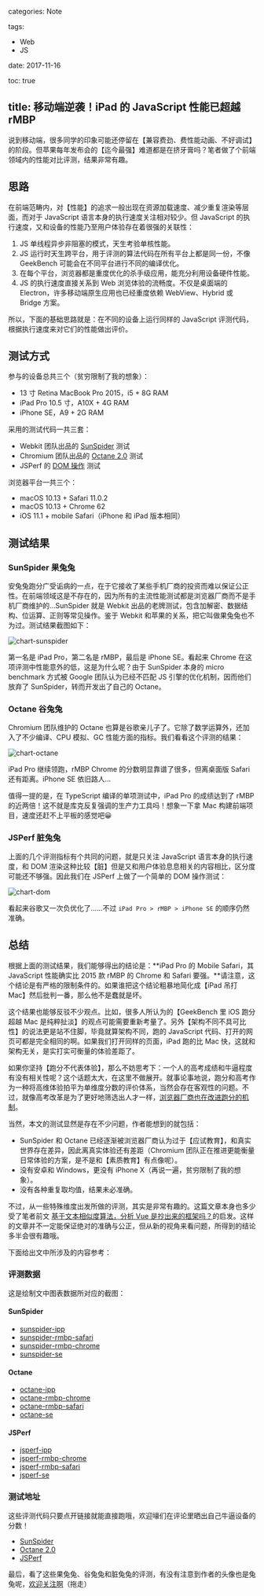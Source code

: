 categories: Note

tags:

- Web
- JS

date: 2017-11-16

toc: true

title: 移动端逆袭！iPad 的 JavaScript 性能已超越 rMBP
---

说到移动端，很多同学的印象可能还停留在【兼容费劲、费性能动画、不好调试】的阶段。但苹果每年发布会的【迄今最强】难道都是在挤牙膏吗？笔者做了个前端领域内的性能对比评测，结果非常有趣。

<!--more-->

## 思路
在前端范畴内，对【性能】的追求一般出现在资源加载速度、减少重复渲染等层面，而对于 JavaScript 语言本身的执行速度关注相对较少。但 JavaScript 的执行速度，又和设备的性能乃至用户体验存在着很强的关联性：

1. JS 单线程异步非阻塞的模式，天生考验单核性能。
2. JS 运行时天生跨平台，用于评测的算法代码在所有平台上都是同一份，不像 GeekBench 可能会在不同平台进行不同的编译优化。
3. 在每个平台，浏览器都是重度优化的杀手级应用，能充分利用设备硬件性能。
4. JS 的执行速度直接关系到 Web 浏览体验的流畅度。不仅是桌面端的 Electron，许多移动端原生应用也已经重度依赖 WebView、Hybrid 或 Bridge 方案。

所以，下面的基础思路就是：在不同的设备上运行同样的 JavaScript 评测代码，根据执行速度来对它们的性能做出评价。

## 测试方式
参与的设备总共三个（贫穷限制了我的想象）：

* 13 寸 Retina MacBook Pro 2015，i5 + 8G RAM
* iPad Pro 10.5 寸，A10X + 4G RAM
* iPhone SE，A9 + 2G RAM

采用的测试代码一共三套：

* Webkit 团队出品的 [SunSpider](https://webkit.org/perf/sunspider/sunspider.html) 测试
* Chromium 团队出品的 [Octane 2.0](http://chromium.github.io/octane/) 测试
* JSPerf 的 [DOM 操作](jsperf.com/javascript-dom-benchmark) 测试

浏览器平台一共三个：

* macOS 10.13 + Safari 11.0.2
* macOS 10.13 + Chrome 62
* iOS 11.1 + mobile Safari（iPhone 和 iPad 版本相同）

## 测试结果

### SunSpider 果兔兔
安兔兔跑分广受诟病的一点，在于它接收了某些手机厂商的投资而难以保证公正性。在前端领域这是不存在的，因为所有的主流性能测试都是浏览器厂商而不是手机厂商维护的…SunSpider 就是 Webkit 出品的老牌测试，包含加解密、数据结构、位运算、正则等常见操作。鉴于 Webkit 和苹果的关系，把它叫做果兔兔也不为过。测试结果截图如下：

![chart-sunspider](/images/mobile-js-benchmark-chart.001.jpeg)

第一名是 iPad Pro，第二名是 rMBP，最后是 iPhone SE。看起来 Chrome 在这项评测中性能意外的低，这是为什么呢？由于 SunSpider 本身的 micro benchmark 方式被 Google 团队认为已经不匹配 JS 引擎的优化机制，因而他们放弃了 SunSpider，转而开发出了自己的 Octane。

### Octane 谷兔兔
Chromium 团队维护的 Octane 也算是谷歌亲儿子了。它除了数学运算外，还加入了不少编译、CPU 模拟、GC 性能方面的指标。我们看看这个评测的结果：

![chart-octane](/images/mobile-js-benchmark-chart.002.jpeg)

iPad Pro 继续领跑，rMBP Chrome 的分数明显靠谱了很多，但离桌面版 Safari 还有距离。iPhone SE 依旧路人…

值得一提的是，在 TypeScript 编译的单项测试中，iPad Pro 的成绩达到了 rMBP 的近两倍！这不就是库克反复强调的生产力工具吗！想象一下拿 Mac 构建前端项目，速度还赶不上平板的感觉吧😀

### JSPerf 脏兔兔
上面的几个评测指标有个共同的问题，就是只关注 JavaScript 语言本身的执行速度，和 DOM 渲染这种比较【脏】但是又和用户体验息息相关的内容相比，区分度可能还不够强。因此我们在 JSPerf 上做了一个简单的 DOM 操作测试：

![chart-dom](/images/mobile-js-benchmark-chart.003.jpeg)

看起来谷歌又一次负优化了……不过 `iPad Pro > rMBP > iPhone SE` 的顺序仍然准确。

## 总结
根据上面的测试结果，我们能够得出的结论是：**iPad Pro 的 Mobile Safari，其 JavaScript 性能确实比 2015 款 rMBP 的 Chrome 和 Safari 要强。**请注意，这个结论是有严格的限制条件的。如果谁把这个结论粗暴地简化成【iPad 吊打 Mac】然后批判一番，那么他不是蠢就是坏。

这个结果也能够反驳不少观点。比如，很多人所认为的【GeekBench 里 iOS 跑分超越 Mac 是纯粹扯淡】的观点可能需要重新考量了。另外【架构不同不具可比性】的说法更是站不住脚，毕竟就算架构不同，跑的 JavaScript 代码、打开的网页可都是完全相同的啊。如果我们打开同样的页面，iPad 跑的比 Mac 快，这就和架构无关，是实打实可衡量的体验差距了。

如果你坚持【跑分不代表体验】，那么不妨思考下：一个人的高考成绩和牛逼程度有没有相关性呢？这个话题太大，在这里不做展开。就事论事地说，跑分和高考作为一种将高维体验拍平为单维度分数的评价体系，当然会存在客观性的问题。不过，就像高考改革是为了更好地筛选出人才一样，[浏览器厂商也在改进跑分的机制](https://v8project.blogspot.com/2017/04/retiring-octane.html)。

当然，本文的测试显然是存在不少问题，作者能想到的就包括：

* SunSpider 和 Octane 已经逐渐被浏览器厂商认为过于【应试教育】，和真实世界存在差异，因此离真实体验还有差距（Chromium 团队正在推进更能衡量日常体验的方案，是不是和【素质教育】有点像呢）。
* 没有安卓和 Windows，更没有 iPhone X（再说一遍，贫穷限制了我的想象）。
* 没有各种重复取均值，结果未必准确。

不过，从一些特殊维度出发所做的评测，其实是非常有趣的。这篇文章本身也多少受了笔者前文 [基于文本相似度算法，分析 Vue 是抄出来的框架吗？](https://juejin.im/post/5985abf9f265da3e345f4f97)的启发。这样的文章并不一定能保证绝对的准确与公正，但从新的视角来看问题，所得到的结论多半会很有趣哦。

下面给出文中所涉及的内容参考：

### 评测数据
这是绘制文中图表数据所对应的截图：

#### SunSpider
* [sunspider-ipp](/images/sunspider-ipp.PNG)
* [sunspider-rmbp-safari](/images/sunspider-rmbp-safari.png)
* [sunspider-rmbp-chrome](/images/sunspider-rmbp-chrome.png)
* [sunspider-se](/images/sunspider-se.PNG)

#### Octane
* [octane-ipp](/images/octane-ipp.PNG)
* [octane-rmbp-chrome](/images/octane-chrome.png)
* [octane-rmbp-safari](/images/octane-safari.png)
* [octane-se](/images/octane-se.PNG)

#### JSPerf
* [jsperf-ipp](/images/dom-ipp.png)
* [jsperf-rmbp-chrome](/images/dom-chrome.png)
* [jsperf-rmbp-safari](/images/dom-safari.png)
* [jsperf-se](/images/dom-se.png)

### 测试地址
这些评测代码只要点开链接就能直接跑哦，欢迎壕们在评论里晒出自己牛逼设备的分数！

* [SunSpider](https://webkit.org/perf/sunspider/sunspider.html)
* [Octane 2.0](http://chromium.github.io/octane/)
* [JSPerf](jsperf.com/javascript-dom-benchmark)

最后，看了这些果兔兔、谷兔兔和脏兔兔的评测，有没有注意到作者的头像也是兔兔呢，[欢迎关注啊](https://github.com/doodlewind)（拖走）
